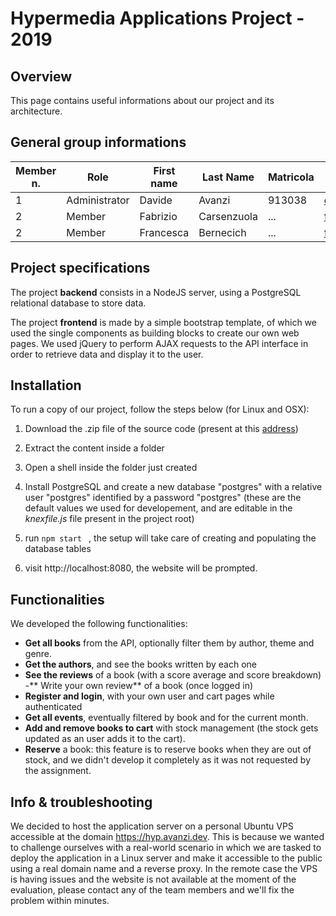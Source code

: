 # Hypermedia Applications Project - 2019

## Overview
This page contains useful informations about our project and its architecture.

## General group informations

| Member n.     | Role           | First name | Last Name | Matricola | Email Address |
| ------------- | -------------  | ---------- | --------- | --------- | ------------- |
| 1             | Administrator | Davide     | Avanzi    | 913038    | davide1.avanzi@mail.polimi.it |
| 2     | Member  | Fabrizio | Carsenzuola | ... | fabrizio.carsenzuola@mail.polimi.it |
| 2     | Member  | Francesca | Bernecich | ... | francesca.bernecich@mail.polimi.it |

## Project specifications

The project **backend** consists in a NodeJS server, using a PostgreSQL relational database to store data.

The project **frontend** is made by a simple bootstrap template, of which we used the single components as building blocks to create our own web pages. We used jQuery to perform AJAX requests to the API interface in order to retrieve data and display it to the user.

## Installation

To run a copy of our project, follow the steps below (for Linux and OSX):

1. Download the .zip file of the source code (present at this [address](https://hyp.avanzi.dev/backend/source.zip))
2. Extract the content inside a folder
3. Open a shell inside the folder just created
4. Install PostgreSQL and create a new database "postgres" with a relative user "postgres" identified by a password "postgres" (these are the default values we used for developement, and are editable in the *knexfile.js* file present in the project root)

5. run  ```npm start ``` , the setup will take care of creating and populating the database tables
6. visit http://localhost:8080, the website will be prompted.


## Functionalities

We developed the following functionalities:

  - **Get all books** from the API, optionally filter them by author, theme and genre.
  - **Get the authors**, and see the books written by each one
  - **See the reviews** of a book (with a score average and score breakdown)
  -** Write your own review** of a book (once logged in)
  - **Register and login**, with your own user and cart pages while authenticated
  - **Get all events**, eventually filtered by book and for the current month.
  - **Add and remove books to cart** with stock management (the stock gets updated as an user adds it to the cart).
  - **Reserve** a book: this feature is to reserve books when they are out of stock, and we didn't develop it completely as it was not requested by the assignment.
  
## Info & troubleshooting

We decided to host the application server on a personal Ubuntu VPS accessible at the domain https://hyp.avanzi.dev. This is because we wanted to challenge ourselves with a real-world scenario in which we are tasked to deploy the application in a Linux server and make it accessible to the public using a real domain name and a reverse proxy. In the remote case the VPS is having issues and the website is not available at the moment of the evaluation, please contact any of the team members and we'll fix the problem within minutes.